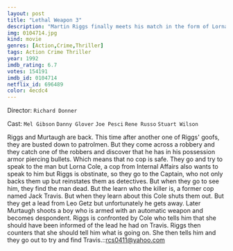 ```yaml
---
layout: post
title: "Lethal Weapon 3"
description: "Martin Riggs finally meets his match in the form of Lorna Cole, a beautiful but tough policewoman. Together with Roger Murtaugh, his partner, the three attempt to expose a crooked former policeman and his huge arms racket. The crooked cop (Jack Travis) thwarts them at every turn, mainly by killing anyone who is about to talk, but Murtaugh has personal problems of his own as his family are brought into the equation..."
img: 0104714.jpg
kind: movie
genres: [Action,Crime,Thriller]
tags: Action Crime Thriller 
year: 1992
imdb_rating: 6.7
votes: 154191
imdb_id: 0104714
netflix_id: 696489
color: 4ecdc4
---
```

Director: `Richard Donner`  

Cast: `Mel Gibson` `Danny Glover` `Joe Pesci` `Rene Russo` `Stuart Wilson` 

Riggs and Murtaugh are back. This time after another one of Riggs' goofs, they are busted down to patrolmen. But they come across a robbery and they catch one of the robbers and discover that he has in his possession armor piercing bullets. Which means that no cop is safe. They go and try to speak to the man but Lorna Cole, a cop from Internal Affairs also wants to speak to him but Riggs is obstinate, so they go to the Captain, who not only backs them up but reinstates them as detectives. But when they go to see him, they find the man dead. But the learn who the killer is, a former cop named Jack Travis. But when they learn about this Cole shuts them out. But they get a lead from Leo Getz but unfortunately he gets away. Later Murtaugh shoots a boy who is armed with an automatic weapon and becomes despondent. Riggs is confronted by Cole who tells him that she should have been informed of the lead he had on Travis. Riggs then counters that she should tell him what is going on. She then tells him and they go out to try and find Travis.::rcs0411@yahoo.com
